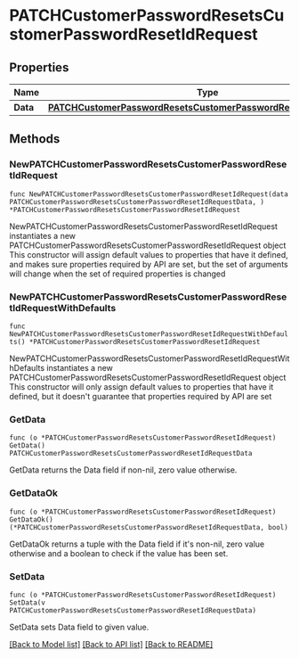 # PATCHCustomerPasswordResetsCustomerPasswordResetIdRequest

## Properties

Name | Type | Description | Notes
------------ | ------------- | ------------- | -------------
**Data** | [**PATCHCustomerPasswordResetsCustomerPasswordResetIdRequestData**](PATCHCustomerPasswordResetsCustomerPasswordResetIdRequestData.md) |  | 

## Methods

### NewPATCHCustomerPasswordResetsCustomerPasswordResetIdRequest

`func NewPATCHCustomerPasswordResetsCustomerPasswordResetIdRequest(data PATCHCustomerPasswordResetsCustomerPasswordResetIdRequestData, ) *PATCHCustomerPasswordResetsCustomerPasswordResetIdRequest`

NewPATCHCustomerPasswordResetsCustomerPasswordResetIdRequest instantiates a new PATCHCustomerPasswordResetsCustomerPasswordResetIdRequest object
This constructor will assign default values to properties that have it defined,
and makes sure properties required by API are set, but the set of arguments
will change when the set of required properties is changed

### NewPATCHCustomerPasswordResetsCustomerPasswordResetIdRequestWithDefaults

`func NewPATCHCustomerPasswordResetsCustomerPasswordResetIdRequestWithDefaults() *PATCHCustomerPasswordResetsCustomerPasswordResetIdRequest`

NewPATCHCustomerPasswordResetsCustomerPasswordResetIdRequestWithDefaults instantiates a new PATCHCustomerPasswordResetsCustomerPasswordResetIdRequest object
This constructor will only assign default values to properties that have it defined,
but it doesn't guarantee that properties required by API are set

### GetData

`func (o *PATCHCustomerPasswordResetsCustomerPasswordResetIdRequest) GetData() PATCHCustomerPasswordResetsCustomerPasswordResetIdRequestData`

GetData returns the Data field if non-nil, zero value otherwise.

### GetDataOk

`func (o *PATCHCustomerPasswordResetsCustomerPasswordResetIdRequest) GetDataOk() (*PATCHCustomerPasswordResetsCustomerPasswordResetIdRequestData, bool)`

GetDataOk returns a tuple with the Data field if it's non-nil, zero value otherwise
and a boolean to check if the value has been set.

### SetData

`func (o *PATCHCustomerPasswordResetsCustomerPasswordResetIdRequest) SetData(v PATCHCustomerPasswordResetsCustomerPasswordResetIdRequestData)`

SetData sets Data field to given value.



[[Back to Model list]](../README.md#documentation-for-models) [[Back to API list]](../README.md#documentation-for-api-endpoints) [[Back to README]](../README.md)


